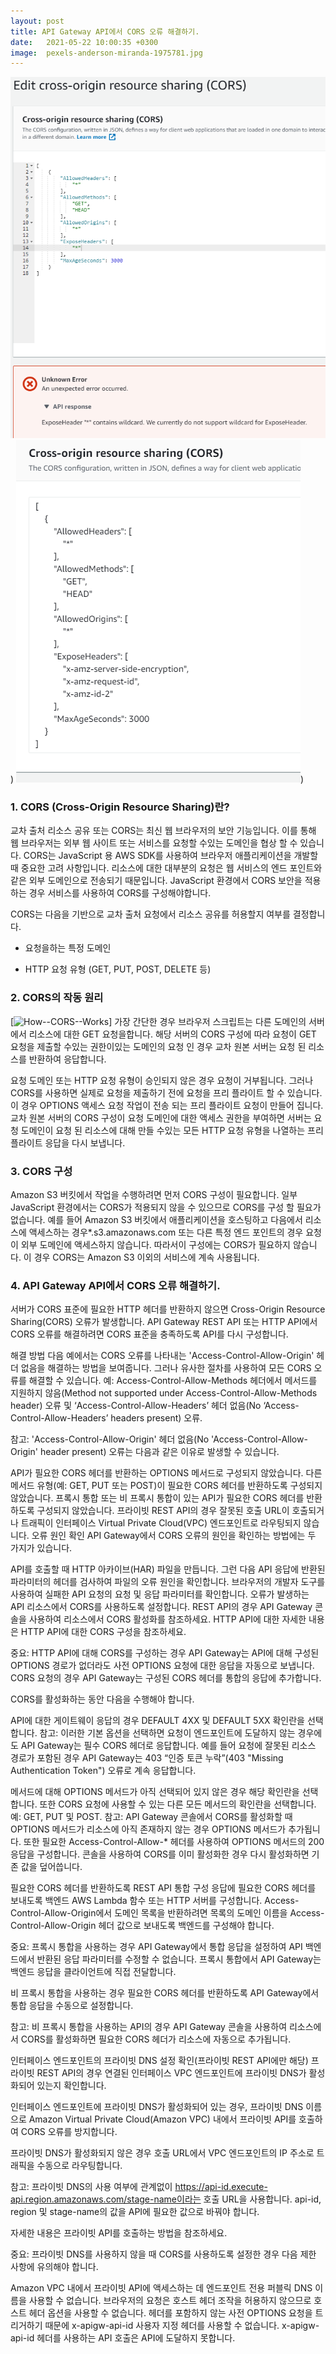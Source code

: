 ```yaml
---
layout: post
title: API Gateway API에서 CORS 오류 해결하기.
date:   2021-05-22 10:00:35 +0300
image:  pexels-anderson-miranda-1975781.jpg
---
```

![CORS](/images/CORS_1.png))
![CORS](/images/CORS_2.png))

### 1. CORS (Cross-Origin Resource Sharing)란?

교차 출처 리소스 공유 또는 CORS는 최신 웹 브라우저의 보안 기능입니다. 이를 통해 웹 브라우저는 외부 웹 사이트 또는 서비스를 요청할 수있는 도메인을 협상 할 수 있습니다. CORS는 JavaScript 용 AWS SDK를 사용하여 브라우저 애플리케이션을 개발할 때 중요한 고려 사항입니다. 리소스에 대한 대부분의 요청은 웹 서비스의 엔드 포인트와 같은 외부 도메인으로 전송되기 때문입니다. JavaScript 환경에서 CORS 보안을 적용하는 경우 서비스를 사용하여 CORS를 구성해야합니다.

CORS는 다음을 기반으로 교차 출처 요청에서 리소스 공유를 허용할지 여부를 결정합니다.

+ 요청을하는 특정 도메인

+ HTTP 요청 유형 (GET, PUT, POST, DELETE 등)

### 2. CORS의 작동 원리
[![How--CORS--Works](https://docs.aws.amazon.com/sdk-for-javascript/v2/developer-guide/images/cors-overview.png)]
가장 간단한 경우 브라우저 스크립트는 다른 도메인의 서버에서 리소스에 대한 GET 요청을합니다. 해당 서버의 CORS 구성에 따라 요청이 GET 요청을 제출할 수있는 권한이있는 도메인의 요청 인 경우 교차 원본 서버는 요청 된 리소스를 반환하여 응답합니다.

요청 도메인 또는 HTTP 요청 유형이 승인되지 않은 경우 요청이 거부됩니다. 그러나 CORS를 사용하면 실제로 요청을 제출하기 전에 요청을 프리 플라이트 할 수 있습니다. 이 경우 OPTIONS 액세스 요청 작업이 전송 되는 프리 플라이트 요청이 만들어 집니다. 교차 원본 서버의 CORS 구성이 요청 도메인에 대한 액세스 권한을 부여하면 서버는 요청 도메인이 요청 된 리소스에 대해 만들 수있는 모든 HTTP 요청 유형을 나열하는 프리 플라이트 응답을 다시 보냅니다.

### 3. CORS 구성
Amazon S3 버킷에서 작업을 수행하려면 먼저 CORS 구성이 필요합니다. 일부 JavaScript 환경에서는 CORS가 적용되지 않을 수 있으므로 CORS를 구성 할 필요가 없습니다. 예를 들어 Amazon S3 버킷에서 애플리케이션을 호스팅하고 다음에서 리소스에 액세스하는 경우*.s3.amazonaws.com 또는 다른 특정 엔드 포인트의 경우 요청이 외부 도메인에 액세스하지 않습니다. 따라서이 구성에는 CORS가 필요하지 않습니다. 이 경우 CORS는 Amazon S3 이외의 서비스에 계속 사용됩니다.




### 4. API Gateway API에서 CORS 오류 해결하기.

서버가 CORS 표준에 필요한 HTTP 헤더를 반환하지 않으면 Cross-Origin Resource Sharing(CORS) 오류가 발생합니다. API Gateway REST API 또는 HTTP API에서 CORS 오류를 해결하려면 CORS 표준을 충족하도록 API를 다시 구성합니다.

해결 방법
다음 예에서는 CORS 오류를 나타내는 'Access-Control-Allow-Origin' 헤더 없음을 해결하는 방법을 보여줍니다. 그러나 유사한 절차를 사용하여 모든 CORS 오류를 해결할 수 있습니다. 예: Access-Control-Allow-Methods 헤더에서 메서드를 지원하지 않음(Method not supported under Access-Control-Allow-Methods header) 오류 및 ‘Access-Control-Allow-Headers’ 헤더 없음(No ‘Access-Control-Allow-Headers’ headers present) 오류.

참고: 'Access-Control-Allow-Origin' 헤더 없음(No 'Access-Control-Allow-Origin' header present) 오류는 다음과 같은 이유로 발생할 수 있습니다.

API가 필요한 CORS 헤더를 반환하는 OPTIONS 메서드로 구성되지 않았습니다.
다른 메서드 유형(예: GET, PUT 또는 POST)이 필요한 CORS 헤더를 반환하도록 구성되지 않았습니다.
프록시 통합 또는 비 프록시 통합이 있는 API가 필요한 CORS 헤더를 반환하도록 구성되지 않았습니다.
프라이빗 REST API의 경우 잘못된 호출 URL이 호출되거나 트래픽이 인터페이스 Virtual Private Cloud(VPC) 엔드포인트로 라우팅되지 않습니다.
오류 원인 확인
API Gateway에서 CORS 오류의 원인을 확인하는 방법에는 두 가지가 있습니다.

API를 호출할 때 HTTP 아카이브(HAR) 파일을 만듭니다. 그런 다음 API 응답에 반환된 파라미터의 헤더를 검사하여 파일의 오류 원인을 확인합니다.
브라우저의 개발자 도구를 사용하여 실패한 API 요청의 요청 및 응답 파라미터를 확인합니다.
오류가 발생하는 API 리소스에서 CORS를 사용하도록 설정합니다.
REST API의 경우 API Gateway 콘솔을 사용하여 리소스에서 CORS 활성화를 참조하세요. HTTP API에 대한 자세한 내용은 HTTP API에 대한 CORS 구성을 참조하세요.

중요: HTTP API에 대해 CORS를 구성하는 경우 API Gateway는 API에 대해 구성된 OPTIONS 경로가 없더라도 사전 OPTIONS 요청에 대한 응답을 자동으로 보냅니다. CORS 요청의 경우 API Gateway는 구성된 CORS 헤더를 통합의 응답에 추가합니다.

CORS를 활성화하는 동안 다음을 수행해야 합니다.

<api-name> API에 대한 게이트웨이 응답의 경우 DEFAULT 4XX 및 DEFAULT 5XX 확인란을 선택합니다.
참고: 이러한 기본 옵션을 선택하면 요청이 엔드포인트에 도달하지 않는 경우에도 API Gateway는 필수 CORS 헤더로 응답합니다. 예를 들어 요청에 잘못된 리소스 경로가 포함된 경우 API Gateway는 403 “인증 토큰 누락”(403 "Missing Authentication Token") 오류로 계속 응답합니다.

메서드에 대해 OPTIONS 메서드가 아직 선택되어 있지 않은 경우 해당 확인란을 선택합니다. 또한 CORS 요청에 사용할 수 있는 다른 모든 메서드의 확인란을 선택합니다. 예: GET, PUT 및 POST.
참고: API Gateway 콘솔에서 CORS를 활성화할 때 OPTIONS 메서드가 리소스에 아직 존재하지 않는 경우 OPTIONS 메서드가 추가됩니다. 또한 필요한 Access-Control-Allow-* 헤더를 사용하여 OPTIONS 메서드의 200 응답을 구성합니다. 콘솔을 사용하여 CORS를 이미 활성화한 경우 다시 활성화하면 기존 값을 덮어씁니다.

필요한 CORS 헤더를 반환하도록 REST API 통합 구성
응답에 필요한 CORS 헤더를 보내도록 백엔드 AWS Lambda 함수 또는 HTTP 서버를 구성합니다. Access-Control-Allow-Origin에서 도메인 목록을 반환하려면 목록의 도메인 이름을 Access-Control-Allow-Origin 헤더 값으로 보내도록 백엔드를 구성해야 합니다.

중요: 프록시 통합을 사용하는 경우 API Gateway에서 통합 응답을 설정하여 API 백엔드에서 반환된 응답 파라미터를 수정할 수 없습니다. 프록시 통합에서 API Gateway는 백엔드 응답을 클라이언트에 직접 전달합니다.

비 프록시 통합을 사용하는 경우 필요한 CORS 헤더를 반환하도록 API Gateway에서 통합 응답을 수동으로 설정합니다.

참고: 비 프록시 통합을 사용하는 API의 경우 API Gateway 콘솔을 사용하여 리소스에서 CORS를 활성화하면 필요한 CORS 헤더가 리소스에 자동으로 추가됩니다.

인터페이스 엔드포인트의 프라이빗 DNS 설정 확인(프라이빗 REST API에만 해당)
프라이빗 REST API의 경우 연결된 인터페이스 VPC 엔드포인트에 프라이빗 DNS가 활성화되어 있는지 확인합니다.

인터페이스 엔드포인트에 프라이빗 DNS가 활성화되어 있는 경우, 프라이빗 DNS 이름으로 Amazon Virtual Private Cloud(Amazon VPC) 내에서 프라이빗 API를 호출하여 CORS 오류를 방지합니다.

프라이빗 DNS가 활성화되지 않은 경우 호출 URL에서 VPC 엔드포인트의 IP 주소로 트래픽을 수동으로 라우팅합니다.

참고: 프라이빗 DNS의 사용 여부에 관계없이 https://api-id.execute-api.region.amazonaws.com/stage-name이라는 호출 URL을 사용합니다. api-id, region 및 stage-name의 값을 API에 필요한 값으로 바꿔야 합니다. 

자세한 내용은 프라이빗 API를 호출하는 방법을 참조하세요.

중요: 프라이빗 DNS를 사용하지 않을 때 CORS를 사용하도록 설정한 경우 다음 제한 사항에 유의해야 합니다.

Amazon VPC 내에서 프라이빗 API에 액세스하는 데 엔드포인트 전용 퍼블릭 DNS 이름을 사용할 수 없습니다.
브라우저의 요청은 호스트 헤더 조작을 허용하지 않으므로 호스트 헤더 옵션을 사용할 수 없습니다.
헤더를 포함하지 않는 사전 OPTIONS 요청을 트리거하기 때문에 x-apigw-api-id 사용자 지정 헤더를 사용할 수 없습니다. x-apigw-api-id 헤더를 사용하는 API 호출은 API에 도달하지 못합니다.
